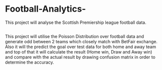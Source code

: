 # Football-Analytics-
This project will analyse the Scottish Premiership league football data.

##
This project will utilise the Poisson Distribution over football data and generate odd between 2 teams which closely match with BetFair exchange. 
Also it will the predict the goal over test data for both home and away team and top of that it will calculate the result (Home win, Draw and Away win) and compare with the actual result by drawing confusion matrix in order to determine the accuracy.
